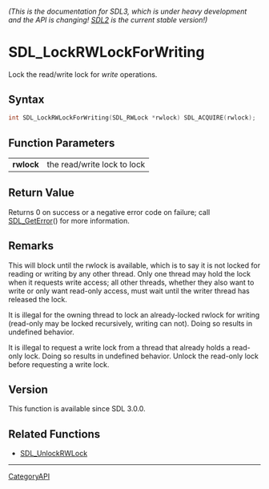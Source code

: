 ###### (This is the documentation for SDL3, which is under heavy development and the API is changing! [SDL2](https://wiki.libsdl.org/SDL2/) is the current stable version!)
# SDL_LockRWLockForWriting

Lock the read/write lock for _write_ operations.

## Syntax

```c
int SDL_LockRWLockForWriting(SDL_RWLock *rwlock) SDL_ACQUIRE(rwlock);

```

## Function Parameters

|                |                             |
| -------------- | --------------------------- |
| **rwlock**     | the read/write lock to lock |

## Return Value

Returns 0 on success or a negative error code on failure; call
[SDL_GetError](SDL_GetError)() for more information.

## Remarks

This will block until the rwlock is available, which is to say it is not
locked for reading or writing by any other thread. Only one thread may hold
the lock when it requests write access; all other threads, whether they
also want to write or only want read-only access, must wait until the
writer thread has released the lock.

It is illegal for the owning thread to lock an already-locked rwlock for
writing (read-only may be locked recursively, writing can not). Doing so
results in undefined behavior.

It is illegal to request a write lock from a thread that already holds a
read-only lock. Doing so results in undefined behavior. Unlock the
read-only lock before requesting a write lock.

## Version

This function is available since SDL 3.0.0.

## Related Functions

* [SDL_UnlockRWLock](SDL_UnlockRWLock)

----
[CategoryAPI](CategoryAPI)

